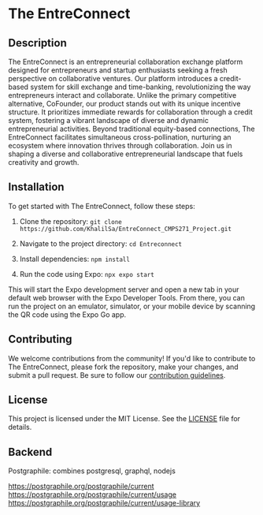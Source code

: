 # The EntreConnect

## Description
The EntreConnect is an entrepreneurial collaboration exchange platform designed for entrepreneurs and startup enthusiasts seeking a fresh perspective on collaborative ventures. Our platform introduces a credit-based system for skill exchange and time-banking, revolutionizing the way entrepreneurs interact and collaborate. Unlike the primary competitive alternative, CoFounder, our product stands out with its unique incentive structure. It prioritizes immediate rewards for collaboration through a credit system, fostering a vibrant landscape of diverse and dynamic entrepreneurial activities. Beyond traditional equity-based connections, The EntreConnect facilitates simultaneous cross-pollination, nurturing an ecosystem where innovation thrives through collaboration. Join us in shaping a diverse and collaborative entrepreneurial landscape that fuels creativity and growth.

## Installation
To get started with The EntreConnect, follow these steps:

1. Clone the repository:
`git clone https://github.com/KhalilSa/EntreConnect_CMPS271_Project.git`

2. Navigate to the project directory:
`cd Entreconnect`

3. Install dependencies:
`npm install`

4. Run the code using Expo:
`npx expo start`


This will start the Expo development server and open a new tab in your default web browser with the Expo Developer Tools. From there, you can run the project on an emulator, simulator, or your mobile device by scanning the QR code using the Expo Go app.

## Contributing
We welcome contributions from the community! If you'd like to contribute to The EntreConnect, please fork the repository, make your changes, and submit a pull request. Be sure to follow our [contribution guidelines](CONTRIBUTING.md).

## License
This project is licensed under the MIT License. See the [LICENSE](LICENSE) file for details.

## Backend
Postgraphile: combines postgresql, graphql, nodejs

https://postgraphile.org/postgraphile/current
https://postgraphile.org/postgraphile/current/usage
https://postgraphile.org/postgraphile/current/usage-library

